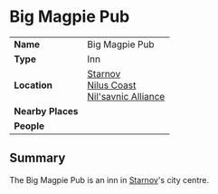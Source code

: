# Big Magpie Pub

|||
| --- | --- |
| **Name** | Big Magpie Pub | place.4
| **Type** | Inn |
| **Location** | [Starnov](../../cities/starnov.md)<br>[Nilus Coast](../../../civilisations/nilsavnic-alliance/states/nilus-coast.md)<br>[Nil'savnic Alliance](../../../civilisations/nilsavnic-alliance/nilsavnic-alliance.md) |
| **Nearby Places** | |
| **People** | |

## Summary

The Big Magpie Pub is an inn in [Starnov](../../cities/starnov.md)'s city centre.
